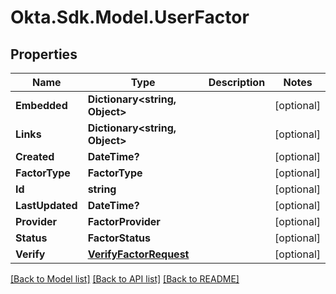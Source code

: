# Okta.Sdk.Model.UserFactor
## Properties

Name | Type | Description | Notes
------------ | ------------- | ------------- | -------------
**Embedded** | **Dictionary&lt;string, Object&gt;** |  | [optional] 
**Links** | **Dictionary&lt;string, Object&gt;** |  | [optional] 
**Created** | **DateTime?** |  | [optional] 
**FactorType** | **FactorType** |  | [optional] 
**Id** | **string** |  | [optional] 
**LastUpdated** | **DateTime?** |  | [optional] 
**Provider** | **FactorProvider** |  | [optional] 
**Status** | **FactorStatus** |  | [optional] 
**Verify** | [**VerifyFactorRequest**](VerifyFactorRequest.md) |  | [optional] 

[[Back to Model list]](../README.md#documentation-for-models) [[Back to API list]](../README.md#documentation-for-api-endpoints) [[Back to README]](../README.md)

